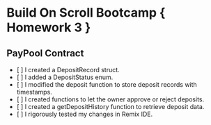 # Build On Scroll Bootcamp { Homework 3 }
<h2>PayPool Contract</h2>
<ul>
  <li>[ ] I created a DepositRecord struct.</li>
  <li>[ ] I added a DepositStatus enum.</li>
  <li>[ ] I modified the deposit function to store deposit records with timestamps.</li>
  <li>[ ] I created functions to let the owner approve or reject deposits.</li>
  <li>[ ] I created a getDepositHistory function to retrieve deposit data.</li>
  <li>[ ] I rigorously tested my changes in Remix IDE.</li>
</ul>
